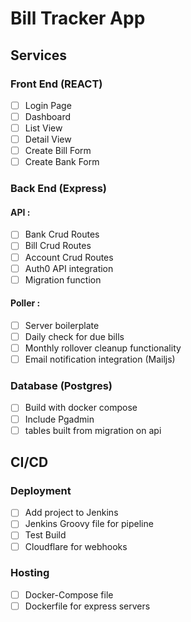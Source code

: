 # Bill Tracker App

## Services
  
### Front End (REACT)
- [ ] Login Page
- [ ] Dashboard
- [ ] List View
- [ ] Detail View
- [ ] Create Bill Form
- [ ] Create Bank Form

### Back End (Express)

#### API :
- [ ] Bank Crud Routes
- [ ] Bill Crud Routes
- [ ] Account Crud Routes
- [ ] Auth0 API integration
- [ ] Migration function

#### Poller :
- [ ] Server boilerplate
- [ ] Daily check for due bills
- [ ] Monthly rollover cleanup functionality
- [ ] Email notification integration (Mailjs)

### Database (Postgres)
- [ ] Build with docker compose
- [ ] Include Pgadmin
- [ ] tables built from migration on api

## CI/CD

### Deployment
- [ ] Add project to Jenkins
- [ ] Jenkins Groovy file for pipeline
- [ ] Test Build
- [ ] Cloudflare for webhooks

### Hosting
- [ ] Docker-Compose file
- [ ] Dockerfile for express servers
